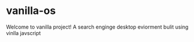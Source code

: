 # vanilla-os
Welcome to vanilla project! A search enginge desktop eviorment bulit using vinlla javscript
